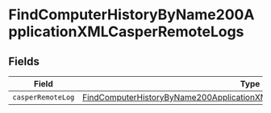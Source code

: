 # FindComputerHistoryByName200ApplicationXMLCasperRemoteLogs


## Fields

| Field                                                                                                                                                                             | Type                                                                                                                                                                              | Required                                                                                                                                                                          | Description                                                                                                                                                                       |
| --------------------------------------------------------------------------------------------------------------------------------------------------------------------------------- | --------------------------------------------------------------------------------------------------------------------------------------------------------------------------------- | --------------------------------------------------------------------------------------------------------------------------------------------------------------------------------- | --------------------------------------------------------------------------------------------------------------------------------------------------------------------------------- |
| `casperRemoteLog`                                                                                                                                                                 | [FindComputerHistoryByName200ApplicationXMLCasperRemoteLogsCasperRemoteLog](../../models/operations/findcomputerhistorybyname200applicationxmlcasperremotelogscasperremotelog.md) | :heavy_minus_sign:                                                                                                                                                                | N/A                                                                                                                                                                               |